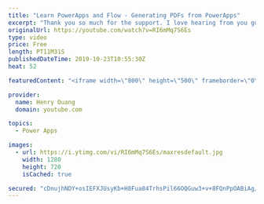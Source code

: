 ```yaml
---
title: "Learn PowerApps and Flow - Generating PDFs from PowerApps"
excerpt: "Thank you so much for the support. I love hearing from you guys and will do my best to get back!  Many of you have requested the infrastructural design that needs to be implemented within PowerApps to successfully generate PDFs from within the application. I've finally come out with a tutorial on how"
originalUrl: https://youtube.com/watch?v=RI6mMq7S6Es
type: video
price: Free
length: PT11M31S
publishedDateTime: 2019-10-23T10:55:30Z
heat: 52

featuredContent: "<iframe width=\"800\" height=\"500\" frameborder=\"0\" src=\"https://www.youtube.com/embed/RI6mMq7S6Es\" allow=\"accelerometer; autoplay; encrypted-media; gyroscope; picture-in-picture\" allowfullscreen></iframe>"

provider:
  name: Henry Ouang
  domain: youtube.com

topics:
  - Power Apps

images:
  - url: https://i.ytimg.com/vi/RI6mMq7S6Es/maxresdefault.jpg
    width: 1280
    height: 720
    isCached: true

secured: "cDnujhNDY+osIEFXJUsyKb+H8Fua84TrhsPil66OQGuw3+v+8FQnPpOABiAg/yyEUfZueAUtMtNib+T7109Ecwj+l82PRx5C0AcCSMzvJ8AOmUwPZpAQTb1904/UEi6gZoTGmIjBwZEiwsm6LZ5awcV8ybDchXxdr+P6PJhSD8qSkazTAfclOpwMWAM33ex27Da/vFFfXGTiAVTOEfU5mTLu0fzobzAoLZ41vJW4LEjU8SS5/lQnutp5+vkSRnQvE0ucXLZeQp3GbmBtEWQgcz2qEVqdkQQ/UWA0tEYLZqCHaFnfV8ZqsWcD3GX0WtYnnWFcytiLHgL29x4hb1fif+lVMsnY1mV3k0S8eAkJuJGFgfEQyNHCX1r8Kz/llca2xrM0arSqJyKDR1D+tdj8N1WyFrwfyS1D7xMdwfpw2No=;TfYUI72fNT+WzdZXxHMW9g=="
---
```



